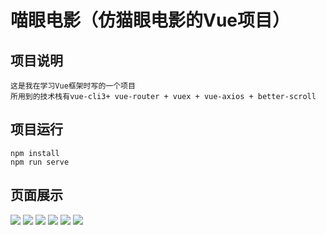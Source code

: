 # 喵眼电影（仿猫眼电影的Vue项目）

## 项目说明
```
这是我在学习Vue框架时写的一个项目
所用到的技术栈有vue-cli3+ vue-router + vuex + vue-axios + better-scroll
```


## 项目运行
```
npm install
npm run serve
```

## 页面展示
![](https://github.com/shangchou-929/vue-miaoyan/raw/master/mydemo/demo1.png)
![](https://github.com/shangchou-929/vue-miaoyan/raw/master/mydemo/demo2.png)
![](https://github.com/shangchou-929/vue-miaoyan/raw/master/mydemo/demo3.png)
![](https://github.com/shangchou-929/vue-miaoyan/raw/master/mydemo/demo4.png)
![](https://github.com/shangchou-929/vue-miaoyan/raw/master/mydemo/demo5.png)
![](https://github.com/shangchou-929/vue-miaoyan/raw/master/mydemo/demo6.png)
